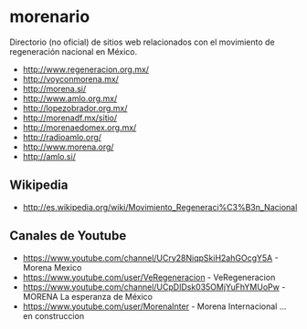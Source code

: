 morenario
=========

Directorio (no oficial) de sitios web relacionados con el movimiento de regeneración nacional en México.

* http://www.regeneracion.org.mx/
* http://voyconmorena.mx/
* http://morena.si/
* http://www.amlo.org.mx/
* http://lopezobrador.org.mx/
* http://morenadf.mx/sitio/
* http://morenaedomex.org.mx/
* http://radioamlo.org/
* http://www.morena.org/
* http://amlo.si/

Wikipedia
---------
* http://es.wikipedia.org/wiki/Movimiento_Regeneraci%C3%B3n_Nacional

Canales de Youtube
------------------

* https://www.youtube.com/channel/UCry28NiqpSkiH2ahGOcgY5A - Morena Mexico
* https://www.youtube.com/user/VeRegeneracion - VeRegeneracion
* https://www.youtube.com/channel/UCpDIDsk035OMjYuFhYMUoPw - MORENA La esperanza de México
* https://www.youtube.com/user/MorenaInter - Morena Internacional
... en construccion
